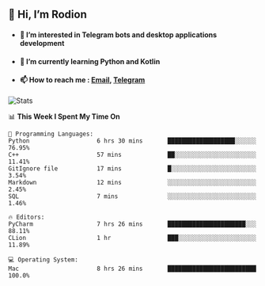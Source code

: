 ## 👋 Hi, I’m Rodion
- #### 👀 I’m interested in Telegram bots and desktop applications development
- #### 🌱 I’m currently learning Python and Kotlin
- #### 📫 How to reach me : [Email](mailto:me@lavn.ml), [Telegram](https://t.me/fast_geek)

![Stats](https://github-readme-stats.vercel.app/api?username=fast-geek&show_icons=true&theme=react&hide=issues&count_private=true&layout=compact)


<!--START_SECTION:waka-->
📊 **This Week I Spent My Time On** 

```text
💬 Programming Languages: 
Python                   6 hrs 30 mins       ███████████████████░░░░░░   76.95% 
C++                      57 mins             ██░░░░░░░░░░░░░░░░░░░░░░░   11.41% 
GitIgnore file           17 mins             █░░░░░░░░░░░░░░░░░░░░░░░░   3.54% 
Markdown                 12 mins             ░░░░░░░░░░░░░░░░░░░░░░░░░   2.45% 
SQL                      7 mins              ░░░░░░░░░░░░░░░░░░░░░░░░░   1.46%

🔥 Editors: 
PyCharm                  7 hrs 26 mins       ██████████████████████░░░   88.11% 
CLion                    1 hr                ███░░░░░░░░░░░░░░░░░░░░░░   11.89%

💻 Operating System: 
Mac                      8 hrs 26 mins       █████████████████████████   100.0%

```


<!--END_SECTION:waka-->
